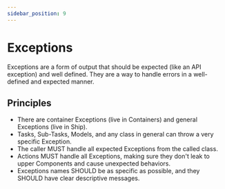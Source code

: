 ```yaml
---
sidebar_position: 9
---
```


# Exceptions

Exceptions are a form of output that should be expected (like an API exception) and well defined. They are a way to handle errors in a well-defined and expected manner.

## Principles

- There are container Exceptions (live in Containers) and general Exceptions (live in Ship).
- Tasks, Sub-Tasks, Models, and any class in general can throw a very specific Exception.
- The caller MUST handle all expected Exceptions from the called class.
- Actions MUST handle all Exceptions, making sure they don't leak to upper Components and cause unexpected behaviors.
- Exceptions names SHOULD be as specific as possible, and they SHOULD have clear descriptive messages.
